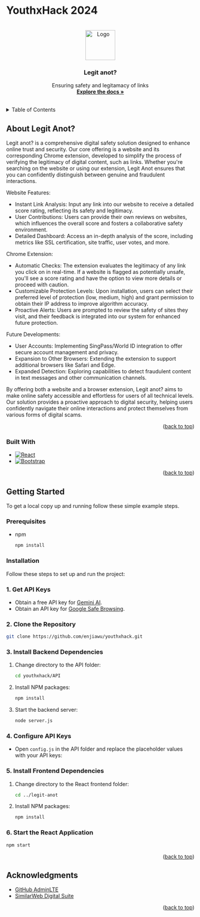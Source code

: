 # YouthxHack 2024

<a id="readme-top"></a>


<!-- PROJECT LOGO -->
<br />
<div align="center">
  <a href="https://github.com/enjiawu/youthxhack">
    <img src="logo.png" alt="Logo" width="80" height="80">
  </a>

  <h3 align="center">Legit anot?</h3>

  <p align="center">
    Ensuring safety and legitamacy of links
    <br />
    <a href="https://github.com/enjiawu/youthxhack"><strong>Explore the docs »</strong></a>
    <br />
    <br />
  </p>
</div>



<!-- TABLE OF CONTENTS -->
<details>
  <summary>Table of Contents</summary>
  <ol>
    <li>
      <a href="#about-the-project">About The Project</a>
      <ul>
        <li><a href="#built-with">Built With</a></li>
      </ul>
    </li>
    <li>
      <a href="#getting-started">Getting Started</a>
      <ul>
        <li><a href="#prerequisites">Prerequisites</a></li>
        <li><a href="#installation">Installation</a></li>
      </ul>
    </li>
    <li><a href="#acknowledgments">Acknowledgments</a></li>
  </ol>
</details>



<!-- ABOUT THE PROJECT -->
## About Legit Anot?

Legit anot? is a comprehensive digital safety solution designed to enhance online trust and security. Our core offering is a website and its corresponding Chrome extension, developed to simplify the process of verifying the legitimacy of digital content, such as links. Whether you're searching on the website or using our extension, Legit Anot ensures that you can confidently distinguish between genuine and fraudulent interactions.

Website Features:
- Instant Link Analysis: Input any link into our website to receive a detailed score rating, reflecting its safety and legitimacy.
- User Contributions: Users can provide their own reviews on websites, which influences the overall score and fosters a collaborative safety environment.
- Detailed Dashboard: Access an in-depth analysis of the score, including metrics like SSL certification, site traffic, user votes, and more.

Chrome Extension:
- Automatic Checks: The extension evaluates the legitimacy of any link you click on in real-time. If a website is flagged as potentially unsafe, you'll see a score rating and have the option to view more details or proceed with caution.
- Customizable Protection Levels: Upon installation, users can select their preferred level of protection (low, medium, high) and grant permission to obtain their IP address to improve algorithm accuracy.
- Proactive Alerts: Users are prompted to review the safety of sites they visit, and their feedback is integrated into our system for enhanced future protection.

Future Developments:
- User Accounts: Implementing SingPass/World ID integration to offer secure account management and privacy.
- Expansion to Other Browsers: Extending the extension to support additional browsers like Safari and Edge.
- Expanded Detection: Exploring capabilities to detect fraudulent content in text messages and other communication channels.

By offering both a website and a browser extension, Legit anot? aims to make online safety accessible and effortless for users of all technical levels. Our solution provides a proactive approach to digital security, helping users confidently navigate their online interactions and protect themselves from various forms of digital scams.

<p align="right">(<a href="#readme-top">back to top</a>)</p>



### Built With


* [![React][React.js]][React-url]
* [![Bootstrap][Bootstrap.com]][Bootstrap-url]

<p align="right">(<a href="#readme-top">back to top</a>)</p>



<!-- GETTING STARTED -->
## Getting Started

To get a local copy up and running follow these simple example steps.

### Prerequisites

* npm
  ```sh
  npm install
  ```

### Installation

Follow these steps to set up and run the project:

### 1. Get API Keys

- Obtain a free API key for [Gemini AI](https://aistudio.google.com/app/apikey?_gl=1*mw1mhv*_ga*MTg2MjExNjU4OC4xNzI1MTY3NzQ0*_ga_P1DBVKWT6V*MTcyNTI4MTQ3Ni40LjEuMTcyNTI4MTQ5MS40NS4wLjQzODYyMDk2MA..).
- Obtain an API key for [Google Safe Browsing](https://developers.google.com/safe-browsing/v4/lookup-api).

### 2. Clone the Repository

```sh
git clone https://github.com/enjiawu/youthxhack.git
```
### 3. Install Backend Dependencies

1. Change directory to the API folder:

    ```sh
    cd youthxhack/API
    ```

2. Install NPM packages:

    ```sh
    npm install
    ```

3. Start the backend server:

    ```sh
    node server.js
    ```

### 4. Configure API Keys

- Open `config.js` in the API folder and replace the placeholder values with your API keys:

### 5. Install Frontend Dependencies

1. Change directory to the React frontend folder:

    ```sh
    cd ../legit-anot
    ```

2. Install NPM packages:

    ```sh
    npm install
    ```

### 6. Start the React Application

```sh
npm start
```


<p align="right">(<a href="#readme-top">back to top</a>)</p>


<!-- ACKNOWLEDGMENTS -->
## Acknowledgments

* [GitHub AdminLTE](https://github.com/ColorlibHQ/AdminLTE)
* [SimilarWeb Digital Suite](https://pro.similarweb.com/#/digitalsuite/home)

<p align="right">(<a href="#readme-top">back to top</a>)</p>



<!-- MARKDOWN LINKS & IMAGES -->
<!-- https://www.markdownguide.org/basic-syntax/#reference-style-links -->
[React.js]: https://img.shields.io/badge/React-20232A?style=for-the-badge&logo=react&logoColor=61DAFB
[React-url]: https://reactjs.org/
[Bootstrap.com]: https://img.shields.io/badge/Bootstrap-563D7C?style=for-the-badge&logo=bootstrap&logoColor=white
[Bootstrap-url]: https://getbootstrap.com